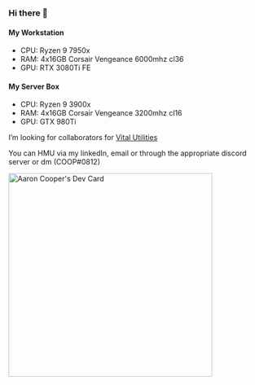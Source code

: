 ### Hi there 👋

#### My Workstation 
* CPU: Ryzen 9 7950x
* RAM: 4x16GB Corsair Vengeance 6000mhz cl36
* GPU: RTX 3080Ti FE

#### My Server Box
* CPU: Ryzen 9 3900x
* RAM: 4x16GB Corsair Vengeance 3200mhz cl16
* GPU: GTX 980Ti 

I’m looking for collaborators for [Vital Utilities](https://github.com/Vital-Utilities)

You can HMU via my linkedIn, email or through the appropriate discord server or dm (COOP#0812)

<a href="https://app.daily.dev/snazzie"><img src="https://api.daily.dev/devcards/43ce92b3d9c54cafb45c2b28c6d4e16c.png?r=p7d" width="400" alt="Aaron Cooper's Dev Card"/></a>

